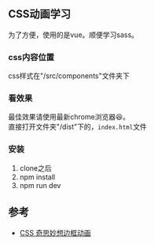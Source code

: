 ## CSS动画学习
为了方便，使用的是vue。顺便学习sass。

### css内容位置
css样式在"/src/components"文件夹下

### 看效果
最佳效果请使用最新chrome浏览器😆。  
直接打开文件夹"/dist"下的，`index.html`文件

### 安装
1. clone之后
2. npm install 
3. npm run dev

## 参考
- [CSS 奇思妙想边框动画](https://www.cnblogs.com/coco1s/p/14291567.html)
